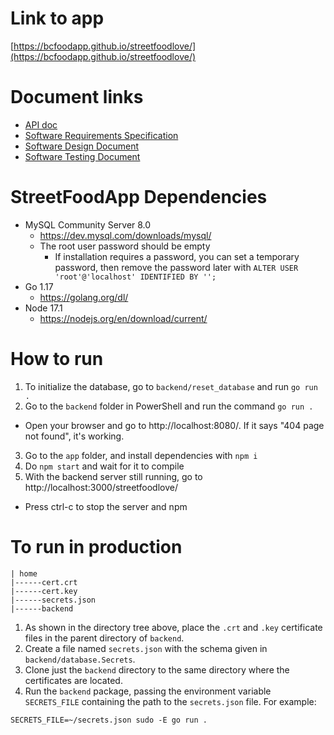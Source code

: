# Link to app

[https://bcfoodapp.github.io/streetfoodlove/](https://bcfoodapp.github.io/streetfoodlove/)

# Document links

- [API doc](https://app.swaggerhub.com/apis-docs/foodapp/FoodApp/0.0.1)
- [Software Requirements Specification](https://bellevuec-my.sharepoint.com/:w:/g/personal/m_emura_bellevuecollege_edu/EfH0o_PF3dBOvJSqAym-jgoBQMhWPVSYoVgDfiq8IfQzGg?e=dEtOB3)
- [Software Design Document](https://bellevuec-my.sharepoint.com/:w:/g/personal/m_emura_bellevuecollege_edu/EaLhLJldsJ9JoaQXX4Ob-lcBbzh-COE8xMeDIyCE-DOaIQ?e=VDRNIS)
- [Software Testing Document](https://bellevuec-my.sharepoint.com/:x:/g/personal/m_emura_bellevuecollege_edu/EXV5H4hyfCpKl0935jg16JwBYKvP3tiAORWS7G8s41glgw?e=hznLLm)

# StreetFoodApp Dependencies
- MySQL Community Server 8.0
  - https://dev.mysql.com/downloads/mysql/
  - The root user password should be empty
    - If installation requires a password, you can set a temporary password, then remove the password later with `ALTER USER 'root'@'localhost' IDENTIFIED BY '';`
- Go 1.17
  - https://golang.org/dl/
- Node 17.1
  - https://nodejs.org/en/download/current/

# How to run
1. To initialize the database, go to `backend/reset_database` and run `go run .`
2. Go to the `backend` folder in PowerShell and run the command `go run .`
  - Open your browser and go to http://localhost:8080/. If it says "404 page not found", it's working.
3. Go to the `app` folder, and install dependencies with `npm i`
4. Do `npm start` and wait for it to compile
5. With the backend server still running, go to http://localhost:3000/streetfoodlove/
  - Press ctrl-c to stop the server and npm

# To run in production

```
| home
|------cert.crt
|------cert.key
|------secrets.json
|------backend
```

1. As shown in the directory tree above, place the `.crt` and `.key` certificate files in the parent directory of `backend`.
2. Create a file named `secrets.json` with the schema given in `backend/database.Secrets`.
3. Clone just the `backend` directory to the same directory where the certificates are located.
4. Run the `backend` package, passing the environment variable `SECRETS_FILE` containing the path to the `secrets.json` file. For example:
  ```
  SECRETS_FILE=~/secrets.json sudo -E go run .
  ```